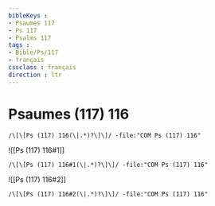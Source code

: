 ```yaml
---
bibleKeys : 
- Psaumes 117
- Ps 117
- Psalms 117
tags : 
- Bible/Ps/117
- français
cssclass : français
direction : ltr
---
```


# Psaumes (117) 116

```query
/\[\[Ps (117) 116(\|.*)?\]\]/ -file:"COM Ps (117) 116"
```



![[Ps (117) 116#1]]

```query
/\[\[Ps (117) 116#1(\|.*)?\]\]/ -file:"COM Ps (117) 116"
```

![[Ps (117) 116#2]]

```query
/\[\[Ps (117) 116#2(\|.*)?\]\]/ -file:"COM Ps (117) 116"
```

